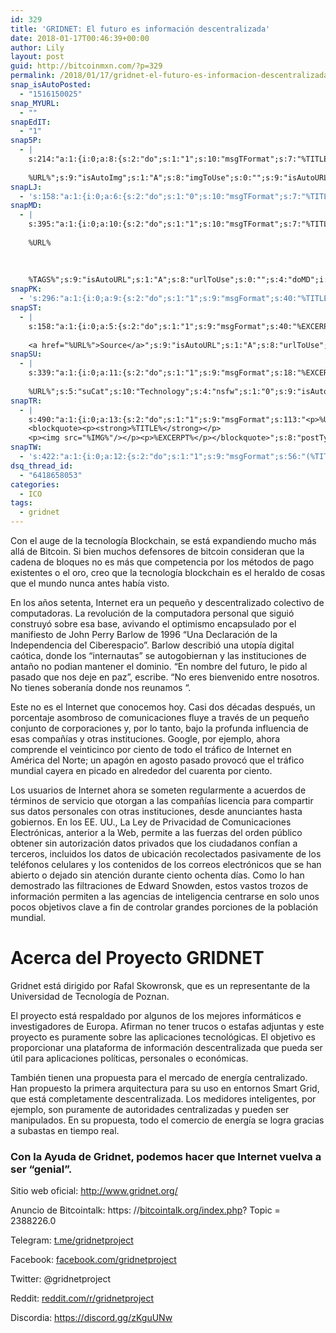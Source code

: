 ```yaml
---
id: 329
title: 'GRIDNET: El futuro es información descentralizada'
date: 2018-01-17T00:46:39+00:00
author: Lily
layout: post
guid: http://bitcoinmxn.com/?p=329
permalink: /2018/01/17/gridnet-el-futuro-es-informacion-descentralizada/
snap_isAutoPosted:
  - "1516150025"
snap_MYURL:
  - ""
snapEdIT:
  - "1"
snap5P:
  - |
    s:214:"a:1:{i:0;a:8:{s:2:"do";s:1:"1";s:10:"msgTFormat";s:7:"%TITLE%";s:9:"msgFormat";s:18:"%EXCERPT%
    
    %URL%";s:9:"isAutoImg";s:1:"A";s:8:"imgToUse";s:0:"";s:9:"isAutoURL";s:1:"A";s:8:"urlToUse";s:0:"";s:4:"do5P";i:0;}}";
snapLJ:
  - 's:158:"a:1:{i:0;a:6:{s:2:"do";s:1:"0";s:10:"msgTFormat";s:7:"%TITLE%";s:9:"msgFormat";s:9:"%EXCERPT%";s:9:"isAutoURL";s:1:"A";s:8:"urlToUse";s:0:"";s:4:"doLJ";i:0;}}";'
snapMD:
  - |
    s:395:"a:1:{i:0;a:10:{s:2:"do";s:1:"1";s:10:"msgTFormat";s:7:"%TITLE%";s:9:"msgFormat";s:32:"%EXCERPT%
    
    %URL%
    
    
    
    %TAGS%";s:9:"isAutoURL";s:1:"A";s:8:"urlToUse";s:0:"";s:4:"doMD";i:0;s:8:"isPosted";s:1:"1";s:4:"pgID";s:12:"12fb03984b41";s:7:"postURL";s:97:"https://medium.com/@BitcoinMXN/gridnet-el-futuro-es-informaci%C3%B3n-descentralizada-12fb03984b41";s:5:"pDate";s:19:"2018-01-17 00:46:42";}}";
snapPK:
  - 's:296:"a:1:{i:0;a:9:{s:2:"do";s:1:"1";s:9:"msgFormat";s:40:"%TITLE% - %URL% #bitcoin #mexico #crypto";s:9:"isAutoURL";s:1:"A";s:8:"urlToUse";s:0:"";s:4:"doPK";i:0;s:8:"isPosted";s:1:"1";s:4:"pgID";i:1366470187;s:7:"postURL";s:30:"https://www.plurk.com/p/mlk757";s:5:"pDate";s:19:"2018-01-17 00:46:46";}}";'
snapST:
  - |
    s:158:"a:1:{i:0;a:5:{s:2:"do";s:1:"1";s:9:"msgFormat";s:40:"%EXCERPT%
    
    <a href="%URL%">Source</a>";s:9:"isAutoURL";s:1:"A";s:8:"urlToUse";s:0:"";s:4:"doST";i:0;}}";
snapSU:
  - |
    s:339:"a:1:{i:0;a:11:{s:2:"do";s:1:"1";s:9:"msgFormat";s:18:"%EXCERPT%
    
    %URL%";s:5:"suCat";s:10:"Technology";s:4:"nsfw";s:1:"0";s:9:"isAutoURL";s:1:"A";s:8:"urlToUse";s:0:"";s:4:"doSU";i:0;s:8:"isPosted";s:1:"1";s:4:"pgID";s:6:"4VYK8B";s:7:"postURL";s:45:"http://www.stumbleupon.com/su/4VYK8B/comments";s:5:"pDate";s:19:"2018-01-17 00:47:01";}}";
snapTR:
  - |
    s:490:"a:1:{i:0;a:13:{s:2:"do";s:1:"1";s:9:"msgFormat";s:113:"<p>%URL%</p>
    <blockquote><p><strong>%TITLE%</strong></p>
    <p><img src="%IMG%"/></p><p>%EXCERPT%</p></blockquote>";s:8:"postType";s:1:"T";s:10:"msgTFormat";s:7:"%TITLE%";s:9:"isAutoImg";s:1:"A";s:8:"imgToUse";s:0:"";s:9:"isAutoURL";s:1:"A";s:8:"urlToUse";s:0:"";s:4:"doTR";i:0;s:8:"isPosted";s:1:"1";s:4:"pgID";i:169791688833;s:7:"postURL";s:46:"http://bitcoinmxn.tumblr.com/post/169791688833";s:5:"pDate";s:19:"2018-01-17 00:47:05";}}";
snapTW:
  - 's:422:"a:1:{i:0;a:12:{s:2:"do";s:1:"1";s:9:"msgFormat";s:56:"(%TITLE%) - %URL% #bitcoinmxn #espanolbitcoin #bitcoinla";s:8:"attchImg";s:1:"1";s:9:"isAutoImg";s:1:"A";s:8:"imgToUse";s:0:"";s:9:"isAutoURL";s:1:"A";s:8:"urlToUse";s:0:"";s:4:"doTW";i:0;s:8:"isPosted";s:1:"1";s:4:"pgID";s:18:"953428436290297856";s:7:"postURL";s:57:"https://twitter.com/mxn_bitcoin/status/953428436290297856";s:5:"pDate";s:19:"2018-01-17 00:47:07";}}";'
dsq_thread_id:
  - "6418658053"
categories:
  - ICO
tags:
  - gridnet
---
```

Con el auge de la tecnología Blockchain, se está expandiendo mucho más allá de Bitcoin. Si bien muchos defensores de bitcoin consideran que la cadena de bloques no es más que competencia por los métodos de pago existentes o el oro, creo que la tecnología blockchain es el heraldo de cosas que el mundo nunca antes había visto.

En los años setenta, Internet era un pequeño y descentralizado colectivo de computadoras. La revolución de la computadora personal que siguió construyó sobre esa base, avivando el optimismo encapsulado por el manifiesto de John Perry Barlow de 1996 &#8220;Una Declaración de la Independencia del Ciberespacio&#8221;. Barlow describió una utopía digital caótica, donde los &#8220;internautas&#8221; se autogobiernan y las instituciones de antaño no podian mantener el dominio. &#8220;En nombre del futuro, le pido al pasado que nos deje en paz&#8221;, escribe. &#8220;No eres bienvenido entre nosotros. No tienes soberanía donde nos reunamos &#8220;.

Este no es el Internet que conocemos hoy. Casi dos décadas después, un porcentaje asombroso de comunicaciones fluye a través de un pequeño conjunto de corporaciones y, por lo tanto, bajo la profunda influencia de esas compañías y otras instituciones. Google, por ejemplo, ahora comprende el veinticinco por ciento de todo el tráfico de Internet en América del Norte; un apagón en agosto pasado provocó que el tráfico mundial cayera en picado en alrededor del cuarenta por ciento.

Los usuarios de Internet ahora se someten regularmente a acuerdos de términos de servicio que otorgan a las compañías licencia para compartir sus datos personales con otras instituciones, desde anunciantes hasta gobiernos. En los EE. UU., La Ley de Privacidad de Comunicaciones Electrónicas, anterior a la Web, permite a las fuerzas del orden público obtener sin autorización datos privados que los ciudadanos confían a terceros, incluidos los datos de ubicación recolectados pasivamente de los teléfonos celulares y los contenidos de los correos electrónicos que se han abierto o dejado sin atención durante ciento ochenta días. Como lo han demostrado las filtraciones de Edward Snowden, estos vastos trozos de información permiten a las agencias de inteligencia centrarse en solo unos pocos objetivos clave a fin de controlar grandes porciones de la población mundial.

# Acerca del Proyecto GRIDNET

Gridnet está dirigido por Rafal Skowronsk, que es un representante de la Universidad de Tecnología de Poznan.

El proyecto está respaldado por algunos de los mejores informáticos e investigadores de Europa. Afirman no tener trucos o estafas adjuntas y este proyecto es puramente sobre las aplicaciones tecnológicas. El objetivo es proporcionar una plataforma de información descentralizada que pueda ser útil para aplicaciones políticas, personales o económicas.

También tienen una propuesta para el mercado de energía centralizado. Han propuesto la primera arquitectura para su uso en entornos Smart Grid, que está completamente descentralizada. Los medidores inteligentes, por ejemplo, son puramente de autoridades centralizadas y pueden ser manipulados. En su propuesta, todo el comercio de energía se logra gracias a subastas en tiempo real.

### Con la Ayuda de Gridnet, podemos hacer que Internet vuelva a ser &#8220;genial&#8221;.

Sitio web oficial: <a href="http://www.gridnet.org/" target="_blank" rel="noopener" data-saferedirecturl="https://www.google.com/url?hl=en&q=http://www.gridnet.org/&source=gmail&ust=1516216038523000&usg=AFQjCNEp4pdhwr1p4pSHuOreliOiphY97Q">http://www.gridnet.org/</a>

Anuncio de Bitcointalk: https: //<a href="http://bitcointalk.org/index.php" target="_blank" rel="noopener" data-saferedirecturl="https://www.google.com/url?hl=en&q=http://bitcointalk.org/index.php&source=gmail&ust=1516216038523000&usg=AFQjCNFAn60kyWI4sB2M3v2cl0cF5PERag">bitcointalk.org/index.php</a>? Topic = 2388226.0

Telegram: <a href="http://t.me/gridnetproject" target="_blank" rel="noopener" data-saferedirecturl="https://www.google.com/url?hl=en&q=http://t.me/gridnetproject&source=gmail&ust=1516216038523000&usg=AFQjCNGRYC2_9p_bIkEKwhFxIEDiu9zw4Q">t.me/gridnetproject</a>

<div>
  <p>
    Facebook: <a href="http://facebook.com/gridnetproject" target="_blank" rel="noopener" data-saferedirecturl="https://www.google.com/url?hl=en&q=http://facebook.com/gridnetproject&source=gmail&ust=1516216038523000&usg=AFQjCNFXPzqqdsthXuMhkhzITeYYvw41bQ">facebook.com/gridnetproject</a>
  </p>
  
  <p>
    Twitter: @gridnetproject
  </p>
  
  <p>
    Reddit: <a href="http://reddit.com/r/gridnetproject" target="_blank" rel="noopener" data-saferedirecturl="https://www.google.com/url?hl=en&q=http://reddit.com/r/gridnetproject&source=gmail&ust=1516216038523000&usg=AFQjCNEOWGUuTFUjmxnMdgCtXi7sE5Jf1g">reddit.com/r/gridnetproject</a>
  </p>
  
  <p>
    Discordia: <a href="https://discord.gg/zKguUNw" target="_blank" rel="noopener" data-saferedirecturl="https://www.google.com/url?hl=en&q=https://discord.gg/zKguUNw&source=gmail&ust=1516216038523000&usg=AFQjCNG2RjS2mEJZGHaxAqIujWTz4mWKNg">https://discord.gg/zKguUNw</a>
  </p>
</div>